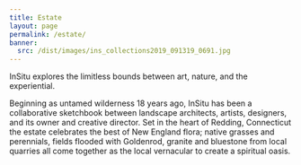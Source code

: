 ```yaml
---
title: Estate
layout: page
permalink: /estate/
banner:
  src: /dist/images/ins_collections2019_091319_0691.jpg
---
```

InSitu explores the limitless bounds between art, nature, and the experiential.  

Beginning as untamed wilderness 18 years ago, InSitu has been a collaborative sketchbook between landscape architects, artists, designers, and its owner and creative director.  Set in the heart of Redding, Connecticut the estate celebrates the best of New England flora; native grasses and perennials, fields flooded with Goldenrod, granite and bluestone from local quarries all come together as the local vernacular to create a spiritual oasis.
